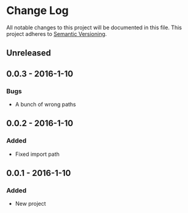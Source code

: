 # Change Log
All notable changes to this project will be documented in this file.
This project adheres to [Semantic Versioning](http://semver.org/).

## Unreleased

## 0.0.3 - 2016-1-10
### Bugs
- A bunch of wrong paths

## 0.0.2 - 2016-1-10
### Added
- Fixed import path

## 0.0.1 - 2016-1-10
### Added
- New project
